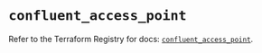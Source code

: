 # `confluent_access_point`

Refer to the Terraform Registry for docs: [`confluent_access_point`](https://registry.terraform.io/providers/confluentinc/confluent/2.10.0/docs/resources/access_point).
